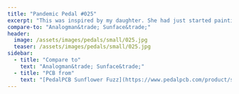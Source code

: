 ```yaml
---
title: "Pandemic Pedal #025"
excerpt: "This was inspired by my daughter. She had just started painting and she was doing flowers. I really liked them so this pedal was perfect as a tribute to her. I like using the knobs as the flower centers and the led is a ladybug on the leaf. The spider in the lower right is to cover a chip I got in the enclosure."
compare-to: "Analogman&trade; Sunface&trade;"
header:
  image: /assets/images/pedals/small/025.jpg
  teaser: /assets/images/pedals/small/025.jpg
sidebar:
  - title: "Compare to"
    text: "Analogman&trade; Sunface&trade;"
  - title: "PCB from"
    text: "[PedalPCB Sunflower Fuzz](https://www.pedalpcb.com/product/sunflower/)"
---
```


